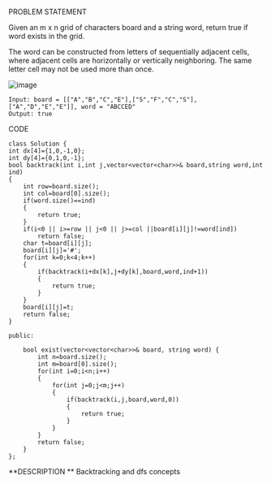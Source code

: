 
PROBLEM STATEMENT 

Given an m x n grid of characters board and a string word, return true if word exists in the grid.

The word can be constructed from letters of sequentially adjacent cells, where adjacent cells are horizontally or vertically neighboring. The same letter cell may not be used more than once.

![image](https://github.com/Chaithra007/Practice-/assets/107351787/b8369805-6a3c-48f1-92d2-4ad371eeac6f)

```
Input: board = [["A","B","C","E"],["S","F","C","S"],["A","D","E","E"]], word = "ABCCED"
Output: true
```

CODE
```
class Solution {
int dx[4]={1,0,-1,0};
int dy[4]={0,1,0,-1};
bool backtrack(int i,int j,vector<vector<char>>& board,string word,int ind)
{
    int row=board.size();
    int col=board[0].size();
    if(word.size()==ind)
    {
        return true;
    }
    if(i<0 || i>=row || j<0 || j>=col ||board[i][j]!=word[ind])
        return false;
    char t=board[i][j];
    board[i][j]='#';
    for(int k=0;k<4;k++)
    {
        if(backtrack(i+dx[k],j+dy[k],board,word,ind+1))
        {
            return true;
        }
    }
    board[i][j]=t;
    return false;
}

public:

    bool exist(vector<vector<char>>& board, string word) {
        int n=board.size();
        int m=board[0].size();
        for(int i=0;i<n;i++)
        {
            for(int j=0;j<m;j++)
            {
                if(backtrack(i,j,board,word,0))
                {
                    return true;
                }
            }
        }
        return false;
    }
};
```

**DESCRIPTION **
Backtracking and dfs concepts 

